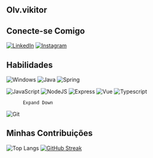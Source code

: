 ## Olv.vikitor
## Conecte-se Comigo
[![LinkedIn](https://img.shields.io/badge/LinkedIn-black?style=for-the-badge&logo=linkedin&logoColor=blue)](https://www.linkedin.com/in/victor-oliveira-969a15210/)
[![Instagram](https://img.shields.io/badge/-Instagram-black?style=for-the-badge&logo=instagram&logoColor=purple)](https://www.instagram.com/Olv.vikitor/)
## Habilidades 
![Windows](https://img.shields.io/badge/Windows-000?style=for-the-badge&logo=windows&logoColor=2CA5E0)
![Java](https://img.shields.io/badge/java-%23ED8B00.svg?style=for-the-badge&logo=openjdk&logoColor=white) ![Spring](https://img.shields.io/badge/spring-%236DB33F.svg?style=for-the-badge&logo=spring&logoColor=white)


![JavaScript](https://img.shields.io/badge/JavaScript-F7DF1E?style=for-the-badge&logo=javascript&logoColor=black) 
![NodeJS](https://img.shields.io/badge/node.js-6DA55F?style=for-the-badge&logo=node.js&logoColor=white) ![Express](https://img.shields.io/badge/express.js-%23404d59.svg?style=for-the-badge&logo=express&logoColor=%2361DAFB)
![Vue](https://img.shields.io/badge/vue.js-%23404d59.svg?style=for-the-badge&logo=express&logoColor=%2361DAFB) ![Typescript](https://img.shields.io/badge/typescript-%23404d59.svg?style=for-the-badge&logo=express&logoColor=%2361DAFB)


    
          
            
    

          
          Expand Down
    
    
  
![Git](https://img.shields.io/badge/GIT-E44C30?style=for-the-badge&logo=git&logoColor=white)
## Minhas Contribuições 
![Top Langs](https://github-readme-stats-git-masterrstaa-rickstaa.vercel.app/api/top-langs/?username=olvvikitor&layout=compact&bg_color=000&border_color=30A3DC&title_color=E94D5F&text_color=FFF)
[![GitHub Streak](https://streak-stats.demolab.com/?user=olvvikitor&theme=bear&background=000&border=30A3DC&dates=FFF)](https://git.io/streak-stats)
